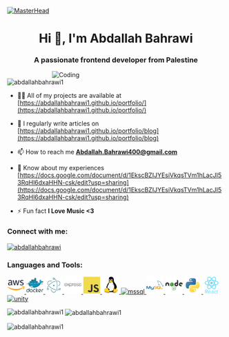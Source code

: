 [![MasterHead](https://as1.ftcdn.net/v2/jpg/03/52/39/00/1000_F_352390061_Bem8aYkzfGhIObTC4fXhf0PmKQjWM1wN.jpg)](https://rishavchanda.io)
<h1 align="center">Hi 👋, I'm Abdallah Bahrawi</h1>
<h3 align="center">A passionate frontend developer from Palestine</h3>

<img align="right" alt="Coding" width="400" src="https://www.chawtechsolutions.com/wp-content/uploads/2019/03/developer-dribbble.gif">


<p align="left"> <img src="https://komarev.com/ghpvc/?username=abdallahbahrawi1&label=Profile%20views&color=0e75b6&style=flat" alt="abdallahbahrawi1" /> </p>

- 👨‍💻 All of my projects are available at [https://abdallahbahrawi1.github.io/portfolio/](https://abdallahbahrawi1.github.io/portfolio/)

- 📝 I regularly write articles on [https://abdallahbahrawi1.github.io/portfolio/blog](https://abdallahbahrawi1.github.io/portfolio/blog)

- 📫 How to reach me **Abdallah.Bahrawi400@gmail.com**

- 📄 Know about my experiences [https://docs.google.com/document/d/1EkscBZIJYEsiVkqsTVm1hLacJI53RqHl6dxaHHN-csk/edit?usp=sharing](https://docs.google.com/document/d/1EkscBZIJYEsiVkqsTVm1hLacJI53RqHl6dxaHHN-csk/edit?usp=sharing)

- ⚡ Fun fact **I Love Music <3**

<h3 align="left">Connect with me:</h3>
<p align="left">
<a href="https://linkedin.com/in/abdallahbahrawi" target="blank"><img align="center" src="https://raw.githubusercontent.com/rahuldkjain/github-profile-readme-generator/master/src/images/icons/Social/linked-in-alt.svg" alt="abdallahbahrawi" height="30" width="40" /></a>
</p>

<h3 align="left">Languages and Tools:</h3>
<p align="left"> <a href="https://aws.amazon.com" target="_blank" rel="noreferrer"> <img src="https://raw.githubusercontent.com/devicons/devicon/master/icons/amazonwebservices/amazonwebservices-original-wordmark.svg" alt="aws" width="40" height="40"/> </a> <a href="https://www.docker.com/" target="_blank" rel="noreferrer"> <img src="https://raw.githubusercontent.com/devicons/devicon/master/icons/docker/docker-original-wordmark.svg" alt="docker" width="40" height="40"/> </a> <a href="https://www.electronjs.org" target="_blank" rel="noreferrer"> <img src="https://raw.githubusercontent.com/devicons/devicon/master/icons/electron/electron-original.svg" alt="electron" width="40" height="40"/> </a> <a href="https://expressjs.com" target="_blank" rel="noreferrer"> <img src="https://raw.githubusercontent.com/devicons/devicon/master/icons/express/express-original-wordmark.svg" alt="express" width="40" height="40"/> </a> <a href="https://developer.mozilla.org/en-US/docs/Web/JavaScript" target="_blank" rel="noreferrer"> <img src="https://raw.githubusercontent.com/devicons/devicon/master/icons/javascript/javascript-original.svg" alt="javascript" width="40" height="40"/> </a> <a href="https://www.linux.org/" target="_blank" rel="noreferrer"> <img src="https://raw.githubusercontent.com/devicons/devicon/master/icons/linux/linux-original.svg" alt="linux" width="40" height="40"/> </a> <a href="https://www.microsoft.com/en-us/sql-server" target="_blank" rel="noreferrer"> <img src="https://www.svgrepo.com/show/303229/microsoft-sql-server-logo.svg" alt="mssql" width="40" height="40"/> </a> <a href="https://www.mysql.com/" target="_blank" rel="noreferrer"> <img src="https://raw.githubusercontent.com/devicons/devicon/master/icons/mysql/mysql-original-wordmark.svg" alt="mysql" width="40" height="40"/> </a> <a href="https://nodejs.org" target="_blank" rel="noreferrer"> <img src="https://raw.githubusercontent.com/devicons/devicon/master/icons/nodejs/nodejs-original-wordmark.svg" alt="nodejs" width="40" height="40"/> </a> <a href="https://www.python.org" target="_blank" rel="noreferrer"> <img src="https://raw.githubusercontent.com/devicons/devicon/master/icons/python/python-original.svg" alt="python" width="40" height="40"/> </a> <a href="https://reactjs.org/" target="_blank" rel="noreferrer"> <img src="https://raw.githubusercontent.com/devicons/devicon/master/icons/react/react-original-wordmark.svg" alt="react" width="40" height="40"/> </a> <a href="https://unity.com/" target="_blank" rel="noreferrer"> <img src="https://www.vectorlogo.zone/logos/unity3d/unity3d-icon.svg" alt="unity" width="40" height="40"/> </a> </p>

<p><img align="left" src="https://github-readme-stats.vercel.app/api/top-langs?username=abdallahbahrawi1&show_icons=true&locale=en&layout=compact" alt="abdallahbahrawi1" /></p>

<p>&nbsp;<img align="center" src="https://github-readme-stats.vercel.app/api?username=abdallahbahrawi1&show_icons=true&locale=en" alt="abdallahbahrawi1" /></p>

<p><img align="center" src="https://github-readme-streak-stats.herokuapp.com/?user=abdallahbahrawi1&" alt="abdallahbahrawi1" /></p>
